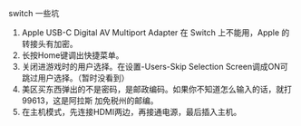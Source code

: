 switch 一些坑


1. Apple USB-C Digital AV Multiport Adapter 在 Switch 上不能用，Apple 的转接头有加密。
2. 长按Home键调出快捷菜单。
3. 关闭进游戏时的用户选择。在设置-Users-Skip Selection Screen调成ON可跳过用户选择。（暂时没看到）
4. 美区买东西弹出的不是密码，是邮政编码。如果你不知道怎么输入的话，就打99613，这是阿拉斯
加免税州的邮编。
5. 在主机模式，先连接HDMI两边，再接通电源，最后插入主机。

